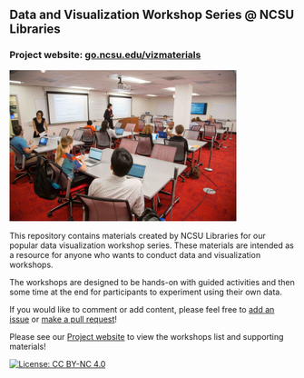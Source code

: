 ## Data and Visualization Workshop Series @ NCSU Libraries

### Project website: [go.ncsu.edu/vizmaterials](https://go.ncsu.edu/vizmaterials)
<img src="https://github.com/NCSU-Libraries/data-viz-workshops/blob/master/images/workshop.jpg?raw=true" width="400">


This repository contains materials created by NCSU Libraries for our popular data visualization workshop series. These materials are intended as a resource for anyone who wants to conduct data and visualization workshops.

The workshops are designed to be hands-on with guided activities and then some time at the end for participants to experiment using their own data.

If you would like to comment or add content, please feel free to [add an issue](https://github.com/NCSU-Libraries/data-viz-workshops/issues) or [make a pull request](https://github.com/NCSU-Libraries/data-viz-workshops/pulls)!

Please see our [Project website](https://ncsu-libraries.github.io/data-viz-workshops/) to view the workshops list and supporting materials!

[![License: CC BY-NC 4.0](https://licensebuttons.net/l/by-nc/4.0/80x15.png)](http://creativecommons.org/licenses/by-nc/4.0/)
